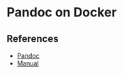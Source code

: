 # Pandoc on Docker

## References
- [Pandoc](https://pandoc.org/)
- [Manual](https://pandoc.org/MANUAL.pdf)

